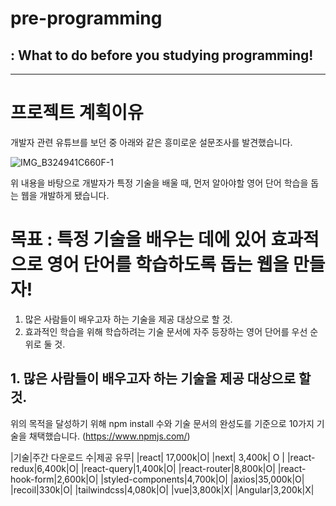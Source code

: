 # pre-programming
## : What to do before you studying programming!

--------------------

# 프로젝트 계획이유 

개발자 관련 유튜브를 보던 중 아래와 같은 흥미로운 설문조사를 발견했습니다.

![IMG_B324941C660F-1](https://user-images.githubusercontent.com/78193416/205483487-15d7f9e0-3011-42fb-aaef-3f3290c9f864.jpeg)

위 내용을 바탕으로 개발자가 특정 기술을 배울 때, 먼저 알아야할 영어 단어 학습을 돕는 웹을 개발하게 됐습니다.


# 목표 : 특정 기술을 배우는 데에 있어 효과적으로 영어 단어를 학습하도록 돕는 웹을 만들자!

1. 많은 사람들이 배우고자 하는 기술을 제공 대상으로 할 것.
2. 효과적인 학습을 위해 학습하려는 기술 문서에 자주 등장하는 영어 단어를 우선 순위로 둘 것.

## 1. 많은 사람들이 배우고자 하는 기술을 제공 대상으로 할 것.

위의 목적을 달성하기 위해 npm install 수와 기술 문서의 완성도를 기준으로 10가지 기술을 채택했습니다. (https://www.npmjs.com/)


|기술|주간 다운로드 수|제공 유무| 
|react| 17,000k|O|
|next|  3,400k| O |
|react-redux|6,400k|O|
|react-query|1,400k|O|
|react-router|8,800k|O|
|react-hook-form|2,600k|O|
|styled-components|4,700k|O|
|axios|35,000k|O|
|recoil|330k|O|
|tailwindcss|4,080k|O|
|vue|3,800k|X|
|Angular|3,200k|X|

